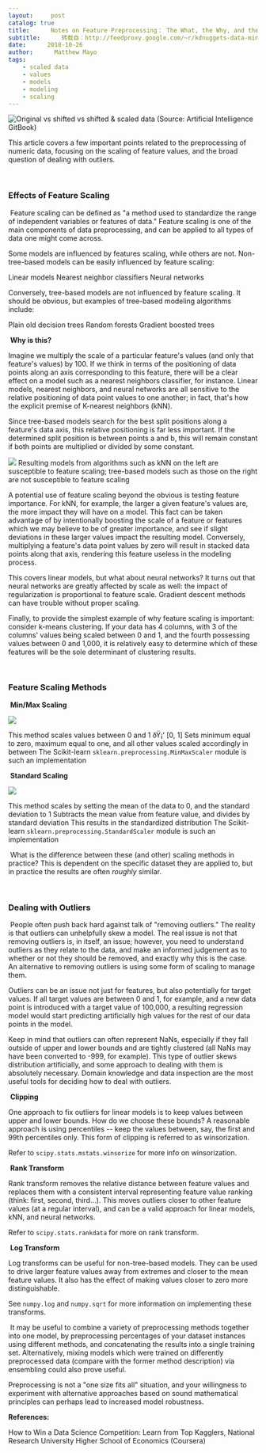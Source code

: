 ```yaml
---
layout:     post
catalog: true
title:      Notes on Feature Preprocessing： The What, the Why, and the How
subtitle:      转载自：http://feedproxy.google.com/~r/kdnuggets-data-mining-analytics/~3/Pt_fhH1T46s/notes-feature-preprocessing-what-why-how.html
date:      2018-10-26
author:      Matthew Mayo
tags:
    - scaled data
    - values
    - models
    - modeling
    - scaling
---
```


![Original vs shifted vs shifted & scaled data (Source: Artificial Intelligence GitBook)](http://feedproxy.google.com/wp-content/uploads/original-zeroed-normalized.jpeg)


This article covers a few important points related to the preprocessing of numeric data, focusing on the scaling of feature values, and the broad question of dealing with outliers.

 

### **Effects of Feature Scaling**

 Feature scaling can be defined as "a method used to standardize the range of independent variables or features of data." Feature scaling is one of the main components of data preprocessing, and can be applied to all types of data one might come across.

Some models are influenced by features scaling, while others are not. Non-tree-based models can be easily influenced by feature scaling:

Linear models
Nearest neighbor classifiers
Neural networks

Conversely, tree-based models are not influenced by feature scaling. It should be obvious, but examples of tree-based modeling algorithms include:

Plain old decision trees
Random forests
Gradient boosted trees

 **Why is this?**

Imagine we multiply the scale of a particular feature's values (and only that feature's values) by 100. If we think in terms of the positioning of data points along an axis corresponding to this feature, there will be a clear effect on a model such as a nearest neighbors classifier, for instance. Linear models, nearest neighbors, and neural networks are all sensitive to the relative positioning of data point values to one another; in fact, that's how the explicit premise of K-nearest neighbors (kNN). 

Since tree-based models search for the best split positions along a feature's data axis, this relative positioning is far less important. If the determined split position is between points a and b, this will remain constant if both points are multiplied or divided by some constant.

![](http://feedproxy.google.com/wp-content/uploads/knn-trees.jpg)
Resulting models from algorithms such as kNN on the left are susceptible to feature scaling; tree-based models such as those on the right are not susceptible to feature scaling

A potential use of feature scaling beyond the obvious is testing feature importance. For kNN, for example, the larger a given feature's values are, the more impact they will have on a model. This fact can be taken advantage of by intentionally boosting the scale of a feature or features which we may believe to be of greater importance, and see if slight deviations in these larger values impact the resulting model. Conversely, multiplying a feature's data point values by zero will result in stacked data points along that axis, rendering this feature useless in the modeling process.

This covers linear models, but what about neural networks? It turns out that neural networks are greatly affected by scale as well: the impact of regularization is proportional to feature scale. Gradient descent methods can have trouble without proper scaling.

Finally, to provide the simplest example of why feature scaling is important: consider k-means clustering. If your data has 4 columns, with 3 of the columns' values being scaled between 0 and 1, and the fourth possessing values between 0 and 1,000, it is relatively easy to determine which of these features will be the sole determinant of clustering results.

 

### **Feature Scaling Methods**

 **Min/Max Scaling**

![](http://feedproxy.google.com/wp-content/uploads/min-max-formula.png)


This method scales values between 0 and 1 ðŸ¡’ [0, 1]
Sets minimum equal to zero, maximum equal to one, and all other values scaled accordingly in between
The Scikit-learn `sklearn.preprocessing.MinMaxScaler` module is such an implementation



 **Standard Scaling**

![](http://feedproxy.google.com/wp-content/uploads/standardization-formula.jpg)


This method scales by setting the mean of the data to 0, and the standard deviation to 1
Subtracts the mean value from feature value, and divides by standard deviation
This results in the standardized distribution
The Scikit-learn `sklearn.preprocessing.StandardScaler` module is such an implementation



 What is the difference between these (and other) scaling methods in practice? This is dependent on the specific dataset they are applied to, but in practice the results are often *roughly* similar. 

 

### Dealing with Outliers

 People often push back hard against talk of "removing outliers." The reality is that outliers can unhelpfully skew a model. The real issue is not that removing outliers is, in itself, an issue; however, you need to understand outliers as they relate to the data, and make an informed judgement as to whether or not they should be removed, and exactly why this is the case. An alternative to removing outliers is using some form of scaling to manage them.

Outliers can be an issue not just for features, but also potentially for target values. If all target values are between 0 and 1, for example, and a new data point is introduced with a target value of 100,000, a resulting regression model would start predicting artificially high values for the rest of our data points in the model.

Keep in mind that outliers can often represent NaNs, especially if they fall outside of upper and lower bounds and are tightly clustered (all NaNs may have been converted to -999, for example). This type of outlier skews distribution artificially, and some approach to dealing with them is absolutely necessary. Domain knowledge and data inspection are the most useful tools for deciding how to deal with outliers.

 **Clipping**

One approach to fix outliers for linear models is to keep values between upper and lower bounds. How do we choose these bounds? A reasonable approach is using percentiles -- keep the values between, say, the first and 99th percentiles only. This form of clipping is referred to as winsorization.

Refer to `scipy.stats.mstats.winsorize` for more info on winsorization.



 **Rank Transform**

Rank transform removes the relative distance between feature values and replaces them with a consistent interval representing feature value ranking (think: first, second, third...). This moves outliers closer to other feature values (at a regular interval), and can be a valid approach for linear models, kNN, and neural networks.

Refer to `scipy.stats.rankdata` for more on rank transform.



 **Log Transform**

Log transforms can be useful for non-tree-based models. They can be used to drive larger feature values away from extremes and closer to the mean feature values. It also has the effect of making values closer to zero more distinguishable.

See `numpy.log` and `numpy.sqrt` for more information on implementing these transforms.

 It may be useful to combine a variety of preprocessing methods together into one model, by preprocessing percentages of your dataset instances using different methods, and concatenating the results into a single training set. Alternatively, mixing models which were trained on differently preprocessed data (compare with the former method description) via ensembling could also prove useful. 

Preprocessing is not a "one size fits all" situation, and your willingness to experiment with alternative approaches based on sound mathematical principles can perhaps lead to increased model robustness.

**References:**

How to Win a Data Science Competition: Learn from Top Kagglers, National Research University Higher School of Economics (Coursera)
